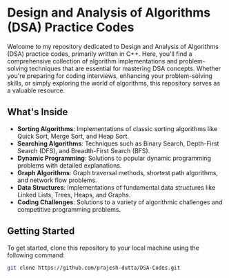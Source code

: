 # Design and Analysis of Algorithms (DSA) Practice Codes

Welcome to my repository dedicated to Design and Analysis of Algorithms (DSA) practice codes, primarily written in C++. Here, you'll find a comprehensive collection of algorithm implementations and problem-solving techniques that are essential for mastering DSA concepts. Whether you're preparing for coding interviews, enhancing your problem-solving skills, or simply exploring the world of algorithms, this repository serves as a valuable resource.

## What's Inside

- **Sorting Algorithms**: Implementations of classic sorting algorithms like Quick Sort, Merge Sort, and Heap Sort.
- **Searching Algorithms**: Techniques such as Binary Search, Depth-First Search (DFS), and Breadth-First Search (BFS).
- **Dynamic Programming**: Solutions to popular dynamic programming problems with detailed explanations.
- **Graph Algorithms**: Graph traversal methods, shortest path algorithms, and network flow problems.
- **Data Structures**: Implementations of fundamental data structures like Linked Lists, Trees, Heaps, and Graphs.
- **Coding Challenges**: Solutions to a variety of algorithmic challenges and competitive programming problems.

## Getting Started

To get started, clone this repository to your local machine using the following command:

```bash
git clone https://github.com/prajesh-dutta/DSA-Codes.git
